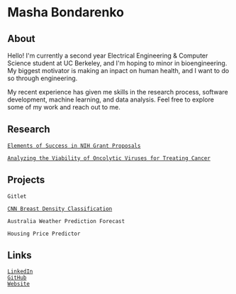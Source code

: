 # Masha Bondarenko


## About
Hello! I'm currently a second year Electrical Engineering & Computer Science student at UC Berkeley, and I'm hoping to minor in bioengineering. My biggest motivator is making an inpact on human health, and I want to do so through engineering. 

My recent experience has given me skills in the research process, software development, machine learning, and data analysis. Feel free to explore some of my work and reach out to me.


## Research
[`Elements of Success in NIH Grant Proposals`](http://discourseconventions.weebly.com/uploads/8/5/7/3/85737014/bondarenko_masha_validating_a_resource_for_the_specific_aims_section_in_nih_grant_proposals.pdf)

[`Analyzing the Viability of Oncolytic Viruses for Treating Cancer`](https://drive.google.com/file/d/1vdvKwhtjsrpzdg94_CK4Hm9Etubb0wIc/view?usp=sharing)

## Projects
`Gitlet`

[`CNN Breast Density Classification`](https://github.com/froghop/2DBreastDensityConvNet)

`Australia Weather Prediction Forecast`

`Housing Price Predictor`




## Links
[`LinkedIn`](https://www.linkedin.com/in/mashabondarenko/)  
[`GitHub`](https://github.com/froghop)  
[`Website`]() 
